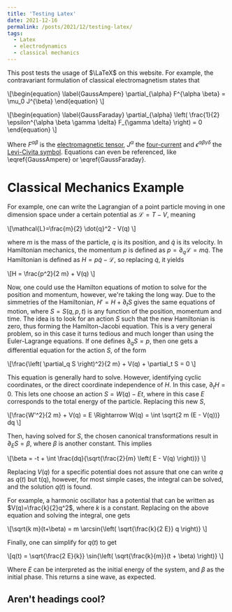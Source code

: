 ```yaml
---
title: 'Testing Latex'
date: 2021-12-16
permalink: /posts/2021/12/testing-latex/
tags:
  - Latex
  - electrodynamics
  - classical mechanics
---
```


This post tests the usage of $\LaTeX$ on this website. For example, the contravariant formulation of classical electromagnetism states that

\\[\begin{equation} \label{GaussAmpere} \partial_{\alpha} F^{\alpha \beta} = \mu_0 J^{\beta} \end{equation} \\]

\\[\begin{equation} \label{GaussFaraday} \partial_{\alpha} \left( \frac{1}{2} \epsilon^{\alpha \beta \gamma \delta} F_{\gamma \delta} \right) = 0 \end{equation} \\]

Where $F^{\alpha \beta}$ is the [electromagnetic tensor](https://en.wikipedia.org/wiki/Electromagnetic_tensor), $J^{\alpha}$ the [four-current](https://en.wikipedia.org/wiki/Four-current) and $\epsilon^{\alpha \beta \gamma \delta}$ the [Levi-Civita symbol](https://en.wikipedia.org/wiki/Levi-Civita_symbol). Equations can even be referenced, like \eqref{GaussAmpere} or \eqref{GaussFaraday}.

Classical Mechanics Example
======

For example, one can write the Lagrangian of a point particle moving in one dimension space under a certain potential as $\mathcal{L}=T-V$, meaning

\\[\mathcal{L}=\frac{m}{2} \dot{q}^2 - V(q) \\]

where $m$ is the mass of the particle, $q$ is its position, and $\dot{q}$ is its velocity. In Hamiltonian mechanics, the momentum $p$ is defined as $p=\partial_q \mathcal{L}=m \dot{q}$. The Hamiltonian is defined as $H=p \dot{q} - \mathcal{L}$, so replacing $\dot{q}$, it yields

\\[H = \frac{p^2}{2 m} + V(q) \\]

Now, one could use the Hamilton equations of motion to solve for the position and momentum, however, we're taking the long way. Due to the simmetries of the Hamiltonian, $H'=H + \partial_t S$ gives the same equations of motion, where $S=S(q,p,t)$ is any function of the position, momentum and time. The idea is to look for an action $S$ such that the new Hamiltonian is zero, thus forming the Hamilton-Jacobi equation. This is a very general problem, so in this case it turns tedious and much longer than using the Euler-Lagrange equations. If one defines $\partial_q S=p$, then one gets a differential equation for the action $S$, of the form

\\[\frac{\left( \partial_q S \right)^2}{2 m} + V(q) + \partial_t S = 0 \\]

This equation is generally hard to solve. However, identifying cyclic coordinates, or the direct coordinate independence of $H$. In this case, $\partial_t H=0$. This lets one choose an action $S=W(q) - E t$, where in this case $E$ corresponds to the total energy of the particle. Replacing this new $S$,

\\[\frac{W'^2}{2 m} + V(q) = E \Rightarrow W(q) = \int \sqrt{2 m (E - V(q))} dq \\]

Then, having solved for $S$, the chosen canonical transformations result in $\partial_E S = \beta$, where $\beta$ is another constant. This implies

\\[\beta = -t + \int \frac{dq}{\sqrt{\frac{2}{m} \left( E - V(q) \right)}} \\]

Replacing $V(q)$ for a specific potential does not assure that one can write $q$ as $q(t)$ but t(q), however, for most simple cases, the integral can be solved, and the solution $q(t)$ is found.

For example, a harmonic oscillator has a potential that can be written as $V(q)=\frac{k}{2}q^2$, where $k$ is a constant. Replacing on the above equation and solving the integral, one gets

\\[\sqrt{k m}(t+\beta) = m \arcsin{\left( \sqrt{\frac{k}{2 E}} q \right)} \\]

Finally, one can simplify for $q(t)$ to get

\\[q(t) = \sqrt{\frac{2 E}{k}} \sin{\left( \sqrt{\frac{k}{m}}(t + \beta) \right)} \\]

Where $E$ can be interpreted as the initial energy of the system, and $\beta$ as the initial phase. This returns a sine wave, as expected.



Aren't headings cool?
------
